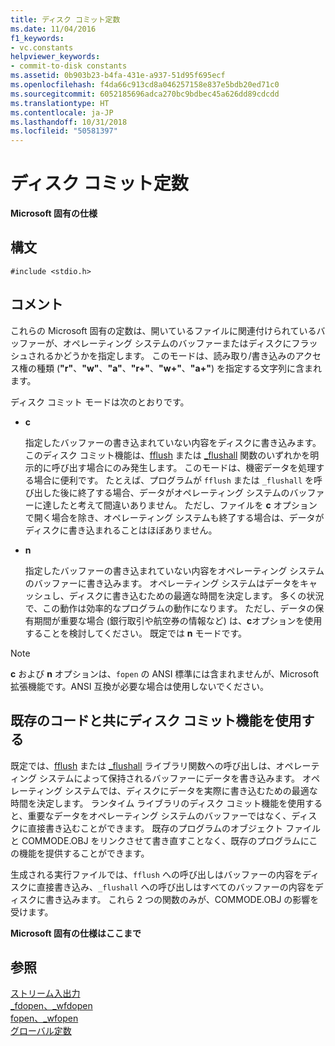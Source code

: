 ```yaml
---
title: ディスク コミット定数
ms.date: 11/04/2016
f1_keywords:
- vc.constants
helpviewer_keywords:
- commit-to-disk constants
ms.assetid: 0b903b23-b4fa-431e-a937-51d95f695ecf
ms.openlocfilehash: f4da66c913cd8a046257158e837e5bdb20ed71c0
ms.sourcegitcommit: 6052185696adca270bc9bdbec45a626dd89cdcdd
ms.translationtype: HT
ms.contentlocale: ja-JP
ms.lasthandoff: 10/31/2018
ms.locfileid: "50581397"
---
```

# <a name="commit-to-disk-constants"></a>ディスク コミット定数

**Microsoft 固有の仕様**

## <a name="syntax"></a>構文

```
#include <stdio.h>
```

## <a name="remarks"></a>コメント

これらの Microsoft 固有の定数は、開いているファイルに関連付けられているバッファーが、オペレーティング システムのバッファーまたはディスクにフラッシュされるかどうかを指定します。 このモードは、読み取り/書き込みのアクセス権の種類 (**"r"**、**"w"**、**"a"**、**"r+"**、**"w+"**、**"a+"**) を指定する文字列に含まれます。

ディスク コミット モードは次のとおりです。

- **c**

   指定したバッファーの書き込まれていない内容をディスクに書き込みます。 このディスク コミット機能は、[fflush](../c-runtime-library/reference/fflush.md) または [_flushall](../c-runtime-library/reference/flushall.md) 関数のいずれかを明示的に呼び出す場合にのみ発生します。 このモードは、機密データを処理する場合に便利です。 たとえば、プログラムが `fflush` または `_flushall` を呼び出した後に終了する場合、データがオペレーティング システムのバッファーに達したと考えて間違いありません。 ただし、ファイルを **c** オプションで開く場合を除き、オペレーティング システムも終了する場合は、データがディスクに書き込まれることはほぼありません。

- **n**

   指定したバッファーの書き込まれていない内容をオペレーティング システムのバッファーに書き込みます。 オペレーティング システムはデータをキャッシュし、ディスクに書き込むための最適な時間を決定します。 多くの状況で、この動作は効率的なプログラムの動作になります。 ただし、データの保有期間が重要な場合 (銀行取引や航空券の情報など) は、**c**オプションを使用することを検討してください。 既定では **n** モードです。

> [!NOTE]
> **c** および **n** オプションは、`fopen` の ANSI 標準には含まれませんが、Microsoft 拡張機能です。ANSI 互換が必要な場合は使用しないでください。

## <a name="using-the-commit-to-disk-feature-with-existing-code"></a>既存のコードと共にディスク コミット機能を使用する

既定では、[fflush](../c-runtime-library/reference/fflush.md) または [_flushall](../c-runtime-library/reference/flushall.md) ライブラリ関数への呼び出しは、オペレーティング システムによって保持されるバッファーにデータを書き込みます。 オペレーティング システムでは、ディスクにデータを実際に書き込むための最適な時間を決定します。 ランタイム ライブラリのディスク コミット機能を使用すると、重要なデータをオペレーティング システムのバッファーではなく、ディスクに直接書き込むことができます。 既存のプログラムのオブジェクト ファイルと COMMODE.OBJ をリンクさせて書き直すことなく、既存のプログラムにこの機能を提供することができます。

生成される実行ファイルでは、`fflush` への呼び出しはバッファーの内容をディスクに直接書き込み、`_flushall` への呼び出しはすべてのバッファーの内容をディスクに書き込みます。 これら 2 つの関数のみが、COMMODE.OBJ の影響を受けます。

**Microsoft 固有の仕様はここまで**

## <a name="see-also"></a>参照

[ストリーム入出力](../c-runtime-library/stream-i-o.md)<br/>
[_fdopen、_wfdopen](../c-runtime-library/reference/fdopen-wfdopen.md)<br/>
[fopen、_wfopen](../c-runtime-library/reference/fopen-wfopen.md)<br/>
[グローバル定数](../c-runtime-library/global-constants.md)
